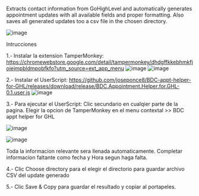 Extracts contact information from GoHighLevel and automatically generates appointment updates with all available fields and proper formatting. Also saves all generated updates too a csv file in the chosen directory.

![image](https://github.com/user-attachments/assets/4a5e2675-78e3-406c-b763-a84347f7ccff)

Intrucciones

1.- Instalar  la extension TamperMonkey:
https://chromewebstore.google.com/detail/tampermonkey/dhdgffkkebhmkfjojejmpbldmpobfkfo?utm_source=ext_app_menu
![image](https://github.com/user-attachments/assets/ab66b138-faa3-44cc-a271-85d74e06d699)
![image](https://github.com/user-attachments/assets/3387829c-22e8-4a47-98e2-29a11308d133)

2.- Instalar el UserScript:
https://github.com/joseponce8/BDC-appt-helper-for-GHL/releases/download/release/BDC.Appointment.Helper.for.GHL-0.1.user.js
![image](https://github.com/user-attachments/assets/84abac38-4644-47ce-97df-4bf42d8aaa39)

3.- Para ejecutar el UserScript:
Clic secundario en cualqier parte de la pagina.
Elegir la opcion de TamperMonkey en el menu contextal >> BDC appt helper for GHL

![image](https://github.com/user-attachments/assets/425f3e41-b840-4edc-a80d-a4bb38647f7a)

![image](https://github.com/user-attachments/assets/49823e56-2269-472d-9b8c-3a732739b3c8)

Toda la informacion relevante sera llenada automaticamente. 
Completar informacion faltante como fecha y Hora segun haga falta.

4.- Clic Choose directory para el elegir el directorio para guardar archivo CSV del update generado

5.- Clic Save & Copy para guardar el resultado y copiar al portapeles.

